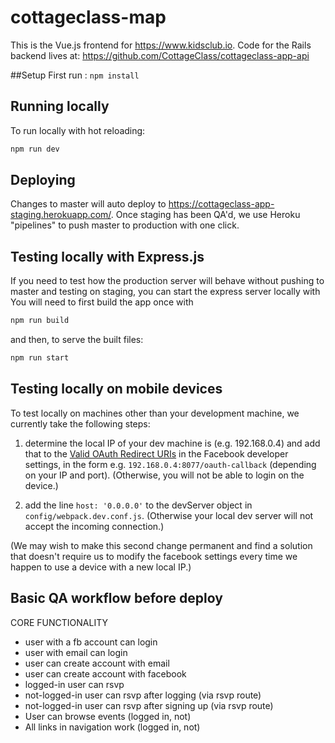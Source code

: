 # cottageclass-map

This is the Vue.js frontend for https://www.kidsclub.io. Code for the Rails backend lives at: https://github.com/CottageClass/cottageclass-app-api

##Setup
First run :
 `npm install`

## Running locally

To run locally with hot reloading:

```sh
npm run dev
```

## Deploying

Changes to master will auto deploy to https://cottageclass-app-staging.herokuapp.com/. Once staging has been QA'd, we use Heroku "pipelines" to push master to production with one click.

## Testing locally with Express.js

If you need to test how the production server will behave without pushing to master and testing on staging, you can start the express server locally with
You will need to first build the app once with
```sh
npm run build
```
and then, to serve the built files:

 ```sh
 npm run start
 ```

## Testing locally on mobile devices

To test locally on machines other than your development machine, we currently take the following steps:

1. determine the local IP of your dev machine is (e.g. 192.168.0.4) and add that to the [Valid OAuth Redirect URIs](https://developers.facebook.com/apps/905335782985620/fb-login/settings/) in the Facebook developer settings, in the form e.g. `192.168.0.4:8077/oauth-callback` (depending on your IP and port). (Otherwise, you will not be able to login on the device.)

2. add the line `host: '0.0.0.0'` to the devServer object in `config/webpack.dev.conf.js`. (Otherwise your local dev server will not accept the incoming connection.)

(We may wish to make this second change permanent and find a solution that doesn't require us to modify the facebook settings every time we happen to use a device with a new local IP.)

## Basic QA workflow before deploy

CORE FUNCTIONALITY
* user with a fb account can login
* user with email can login
* user can create account with email
* user can create account with facebook
* logged-in user can rsvp
* not-logged-in user can rsvp after logging (via rsvp route)
* not-logged-in user can rsvp after signing up (via rsvp route)
* User can browse events (logged in, not)
* All links in navigation work (logged in, not)
